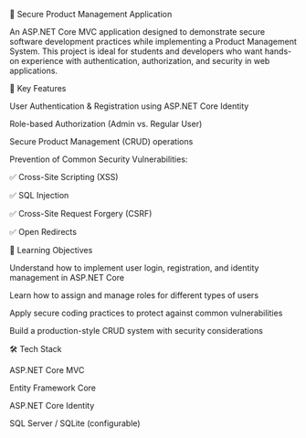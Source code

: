 📌 Secure Product Management Application

An ASP.NET Core MVC application designed to demonstrate secure software development practices while implementing a Product Management System. This project is ideal for students and developers who want hands-on experience with authentication, authorization, and security in web applications.

🔐 Key Features

User Authentication & Registration using ASP.NET Core Identity

Role-based Authorization (Admin vs. Regular User)

Secure Product Management (CRUD) operations

Prevention of Common Security Vulnerabilities:

✅ Cross-Site Scripting (XSS)

✅ SQL Injection

✅ Cross-Site Request Forgery (CSRF)

✅ Open Redirects

🎯 Learning Objectives

Understand how to implement user login, registration, and identity management in ASP.NET Core

Learn how to assign and manage roles for different types of users

Apply secure coding practices to protect against common vulnerabilities

Build a production-style CRUD system with security considerations

🛠️ Tech Stack

ASP.NET Core MVC

Entity Framework Core

ASP.NET Core Identity

SQL Server / SQLite (configurable)
